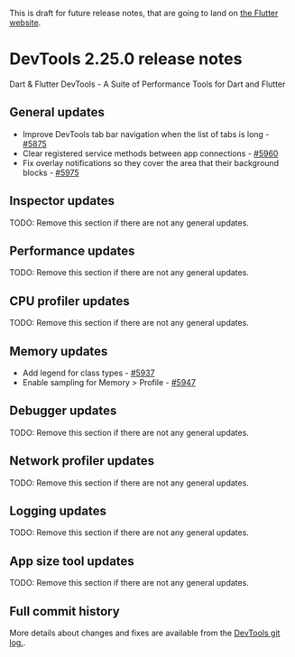 This is draft for future release notes, that are going to land on
[the Flutter website](https://docs.flutter.dev/development/tools/devtools/release-notes).

# DevTools 2.25.0 release notes

Dart & Flutter DevTools - A Suite of Performance Tools for Dart and Flutter

## General updates

- Improve DevTools tab bar navigation when the list of tabs is long - [#5875](https://github.com/flutter/devtools/pull/5875)
- Clear registered service methods between app connections - [#5960](https://github.com/flutter/devtools/pull/5960)
- Fix overlay notifications so they cover the area that their background blocks - [#5975](https://github.com/flutter/devtools/pull/5975)

## Inspector updates

TODO: Remove this section if there are not any general updates.

## Performance updates

TODO: Remove this section if there are not any general updates.

## CPU profiler updates

TODO: Remove this section if there are not any general updates.

## Memory updates

- Add legend for class types - [#5937](https://github.com/flutter/devtools/pull/5937)
- Enable sampling for Memory > Profile - [#5947](https://github.com/flutter/devtools/pull/5947)

## Debugger updates

TODO: Remove this section if there are not any general updates.

## Network profiler updates

TODO: Remove this section if there are not any general updates.

## Logging updates

TODO: Remove this section if there are not any general updates.

## App size tool updates

TODO: Remove this section if there are not any general updates.

## Full commit history

More details about changes and fixes are available from the
[DevTools git log.](https://github.com/flutter/devtools/commits/master).

